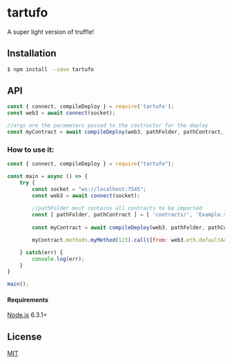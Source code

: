 # tartufo

A super light version of truffle!

## Installation

```sh
$ npm install --save tartufo
```

## API

```js
const { connect, compileDeploy } = require('tartufo');
const web3 = await connect(socket);

//args are the parameters passed to the costructor for the deploy
const myContract = await compileDeploy(web3, pathFolder, pathContract, args, gas, gasprice);
```

### How to use it:

```js
const { connect, compileDeploy } = require("tartufo");

const main = async () => {
    try {
        const socket = "ws://localhost:7545";
        const web3 = await connect(socket);
        
        //pathFolder must contains all contracts to be imported
        const [ pathFolder, pathContract ] = [ 'contracts/', 'Example.sol'];
        
        const myContract = await compileDeploy(web3, pathFolder, pathContract, [], 6000000, 1);

        myContract.methods.myMethod(123).call({from: web3.eth.defaultAccount, gas: 1000000}, (error, result) => { /* ... */});

    } catch(err) {
        console.log(err);
    }
}

main();
```

#### Requirements

[Node.js](http://nodejs.org/) 6.3.1+


## License

[MIT](LICENSE)